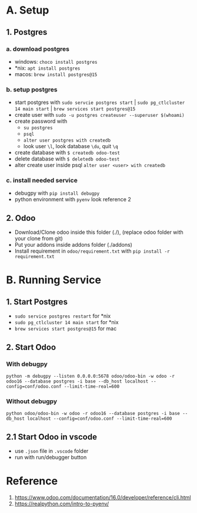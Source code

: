 # A. Setup
## 1. Postgres
### a. download postgres
- windows: `choco install postgres`
- *nix: `apt install postgres`
- macos: `brew install postgres@15`

### b. setup postgres
- start postgres with `sudo servcie postgres start` | `sudo pg_ctlcluster 14 main start` | `brew services start postgres@15`
- create user with `sudo -u postgres createuser --superuser $(whoami)`
- create password with
    - `su postgres`
    - `psql`
    - `alter user postgres with createdb`
    - look user `\l`, look database `\du`, quit `\q` 
- create database with `$ createdb odoo-test`
- delete database with `$ deletedb odoo-test`
- alter create user inside psql `alter user <user> with createdb`

### c. install needed service
- debugpy with `pip install debugpy`
- python environment with `pyenv` look reference 2


## 2. Odoo
- Download/Clone odoo inside this folder (./), (replace odoo folder with your clone from git)
- Put your addons inside addons folder (./addons)
- Install requirement in `odoo/requirement.txt` with `pip install -r requirement.txt`

# B. Running Service
## 1. Start Postgres
- `sudo service postgres restart` for *nix
- `sudo pg_ctlcluster 14 main start` for *nix
- `brew services start postgres@15` for mac

## 2. Start Odoo
### With debugpy
`python -m debugpy --listen 0.0.0.0:5678 odoo/odoo-bin -w odoo -r odoo16 --database postgres -i base --db_host localhost --config=conf/odoo.conf --limit-time-real=600`

### Without debugpy
`python odoo/odoo-bin -w odoo -r odoo16 --database postgres -i base --db_host localhost --config=conf/odoo.conf --limit-time-real=600`

## 2.1 Start Odoo in vscode
- use `.json` file in `.vscode` folder
- run with run/debugger button

# Reference
1. https://www.odoo.com/documentation/16.0/developer/reference/cli.html
2. https://realpython.com/intro-to-pyenv/
